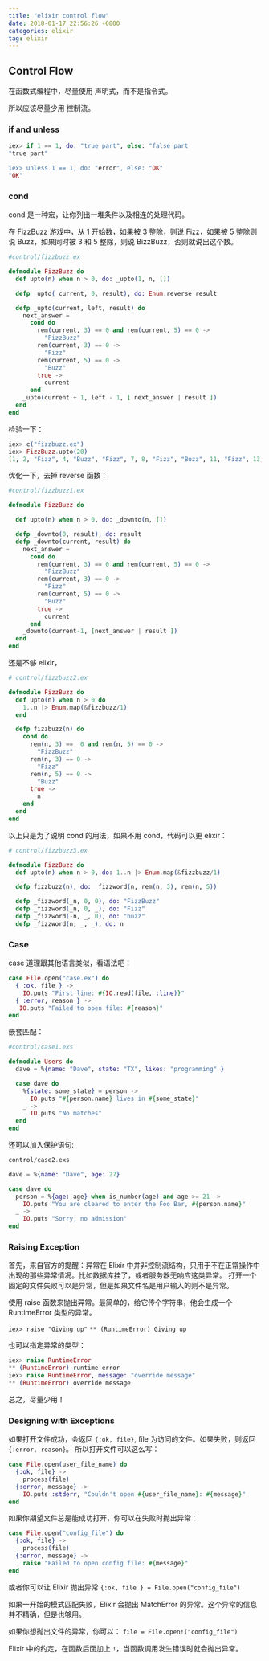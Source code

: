 ```yaml
---
title: "elixir control flow"
date: 2018-01-17 22:56:26 +0800 
categories: elixir
tag: elixir
---
```


## Control Flow

在函数式编程中，尽量使用 声明式，而不是指令式。

所以应该尽量少用 控制流。

### if and unless

```elixir
iex> if 1 == 1, do: "true part", else: "false part
"true part"

iex> unless 1 == 1, do: "error", else: "OK"
"OK"
```

### cond

cond 是一种宏，让你列出一堆条件以及相连的处理代码。

在 FizzBuzz 游戏中，从 1 开始数，如果被 3 整除，则说 Fizz，如果被 5 整除则说 Buzz，如果同时被 3 和 5 整除，则说 BizzBuzz，否则就说出这个数。

```elixir
#control/fizzbuzz.ex

defmodule FizzBuzz do
  def upto(n) when n > 0, do: _upto(1, n, [])

  defp _upto(_current, 0, result), do: Enum.reverse result

  defp _upto(current, left, result) do
    next_answer = 
      cond do
        rem(current, 3) == 0 and rem(current, 5) == 0 ->
          "FizzBuzz"
        rem(current, 3) == 0 ->
          "Fizz"
        rem(current, 5) == 0 -> 
          "Buzz"
        true -> 
          current
      end
    _upto(current + 1, left - 1, [ next_answer | result ])
  end
end
```

检验一下：

```elixir
iex> c("fizzbuzz.ex")
iex> FizzBuzz.upto(20)
[1, 2, "Fizz", 4, "Buzz", "Fizz", 7, 8, "Fizz", "Buzz", 11, "Fizz", 13, 14, "FizzBuzz", 16, 17, "Fizz", 19, "Buzz"]
```

优化一下，去掉 reverse 函数：

```elixir
#control/fizzbuzz1.ex

defmodule FizzBuzz do

  def upto(n) when n > 0, do: _downto(n, [])

  defp _downto(0, result), do: result
  defp _downto(current, result) do
    next_answer = 
      cond do
        rem(current, 3) == 0 and rem(current, 5) == 0 ->
          "FizzBuzz"
        rem(current, 3) == 0 -> 
          "Fizz"
        rem(current, 5) == 0 ->
          "Buzz"
        true -> 
          current
      end
    _downto(current-1, [next_answer | result ])
  end
end
```

还是不够 elixir，

```elixir
# control/fizzbuzz2.ex

defmodule FizzBuzz do
  def upto(n) when n > 0 do
    1..n |> Enum.map(&fizzbuzz/1)
  end

  defp fizzbuzz(n) do
    cond do
      rem(n, 3) ==  0 and rem(n, 5) == 0 ->
        "FizzBuzz"
      rem(n, 3) == 0 -> 
        "Fizz"
      rem(n, 5) == 0 ->
        "Buzz"
      true -> 
        n
    end
  end
end
```

以上只是为了说明 cond 的用法，如果不用 cond，代码可以更 elixir：

```elixir
# control/fizzbuzz3.ex

defmodule FizzBuzz do
  def upto(n) when n > 0, do: 1..n |> Enum.map(&fizzbuzz/1)

  defp fizzbuzz(n), do: _fizzword(n, rem(n, 3), rem(n, 5))

  defp _fizzword(_n, 0, 0), do: "FizzBuzz"
  defp _fizzword(_n, 0, _), do: "Fizz"
  defp _fizzword(-n, _, 0), do: "buzz"
  defp _fizzword(n, _, _), do: n
```


### Case 

case 道理跟其他语言类似，看语法吧：

```elixir
case File.open("case.ex") do
  { :ok, file } -> 
    IO.puts "First line: #{IO.read(file, :line)}"
  { :error, reason } ->
   IO.puts "Failed to open file: #{reason}"
end
```

嵌套匹配：

```elixir
#control/case1.exs

defmodule Users do
  dave = %{name: "Dave", state: "TX", likes: "programming" }

  case dave do
    %{state: some_state} = person -> 
      IO.puts "#{person.name} lives in #{some_state}"
    _ ->
      IO.puts "No matches"
  end
end
```

还可以加入保护语句:

```elixir
control/case2.exs

dave = %{name: "Dave", age: 27}

case dave do
  person = %{age: age} when is_number(age) and age >= 21 ->
    IO.puts "You are cleared to enter the Foo Bar, #{person.name}"
  _ -> 
    IO.puts "Sorry, no admission"
end
```

### Raising Exception

首先，来自官方的提醒：异常在 Elixir 中并非控制流结构，只用于不在正常操作中出现的那些异常情况。比如数据库挂了，或者服务器无响应这类异常。
打开一个固定的文件失败可以是异常，但是如果文件名是用户输入的则不是异常。

使用 raise 函数来抛出异常。最简单的，给它传个字符串，他会生成一个 RuntimeError 类型的异常。

`iex> raise "Giving up"`
`** (RuntimeError) Giving up`

也可以指定异常的类型：

```elixir
iex> raise RuntimeError
** (RuntimeError) runtime error
iex> raise RuntimeError, message: "override message" 
** (RuntimeError) override message
```

总之，尽量少用！

### Designing with Exceptions

如果打开文件成功，会返回 `{:ok, file}`, file 为访问的文件。如果失败，则返回 `{:error, reason}`。
所以打开文件可以这么写：

```elixir
case File.open(user_file_name) do 
  {:ok, file} ->
    process(file) 
  {:error, message} ->
    IO.puts :stderr, "Couldn't open #{user_file_name}: #{message}" 
end
```

如果你期望文件总是能成功打开，你可以在失败时抛出异常：

```elixir
case File.open("config_file") do 
  {:ok, file} ->
    process(file) 
  {:error, message} ->
    raise "Failed to open config file: #{message}" 
end
```

或者你可以让 Elixir 抛出异常
`{:ok, file } = File.open("config_file")`

如果一开始的模式匹配失败，Elixir 会抛出 MatchError 的异常。这个异常的信息并不精确，但是也够用。

如果你想抛出文件的异常，你可以：
`file = File.open!("config_file")`

Elixir 中的约定，在函数后面加上 `!`，当函数调用发生错误时就会抛出异常。

